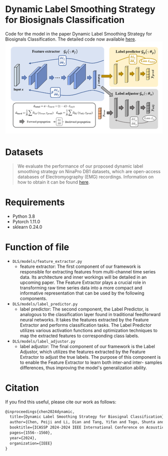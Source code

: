 # Dynamic Label Smoothing Strategy for Biosignals Classification
Code for the model in the paper Dynamic Label Smoothing Strategy for Biosignals Classification. The detailed code now available [here](https://github.com/peijii/I2CNet).
![overall structure](figure/framework.png)

# Datasets

>We evaluate the performance of our proposed dynamic label smoothing strategy on NinaPro DB1 datasets, which are open-access databases of Electromyography (EMG) recordings. Information on how to obtain it can be found [here](https://ninapro.hevs.ch/instructions/DB1.html).

# Requirements

* Python 3.8
* Pytorch 1.11.0
* sklearn 0.24.0

# Function of file

* `DLS/models/feature_extractor.py`
  * feature extractor: The first component of our framework is responsible for extracting features from multi-channel time series data. Its architecture and inner workings will be detailed in an upcoming paper. The Feature Extractor plays a crucial role in transforming raw time series data into a more compact and informative representation that can be used by the following components.
* `DLS/models/label_predictor.py`
  * label predictor: The second component, the Label Predictor, is analogous to the classification layer found in traditional feedforward neural networks. It takes the features extracted by the Feature Extractor and performs classification tasks. The Label Predictor utilizes various activation functions and optimization techniques to map the extracted features to corresponding class labels.
* `DLS/models/label_adjustor.py`
  * label adjustor: The final component of our framework is the Label Adjustor, which utilizes the features extracted by the Feature Extractor to adjust the true labels. The purpose of this component is to enable the Feature Extractor to learn both inter-and inter- samples differences, thus improving the model's generalization ability.

# Citation 
If you find this useful, please cite our work as follows:

```latex
@inproceedings{chen2024dynamic,
  title={Dynamic Label Smoothing Strategy for Biosignal Classification},
  author={Chen, Peiji and Li, Dian and Tang, Yifan and Togo, Shunta and Yokoi, Hiroshi and Jiang, Yinlai},
  booktitle={ICASSP 2024-2024 IEEE International Conference on Acoustics, Speech and Signal Processing (ICASSP)},
  pages={1556--1560},
  year={2024},
  organization={IEEE}
}
```
